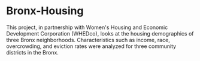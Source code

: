 # Bronx-Housing

This project, in partnership with Women's Housing and Economic Development Corporation (WHEDco), looks at the housing demographics of three Bronx neighborhoods. Characteristics such as income, race, overcrowding, and eviction rates were analyzed for three community districts in the Bronx. 

